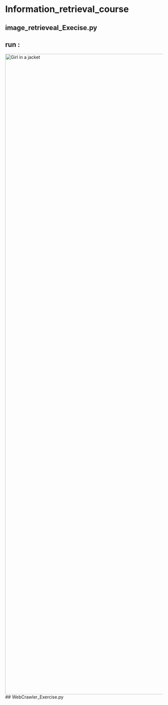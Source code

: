 # Information_retrieval_course
## image_retrieveal_Execise.py
## run :
<img src="https://s8.uupload.ir/files/run_k4f0.png" alt="Girl in a jacket" width="2048" height="2048">
## WebCrawler_Exercise.py
